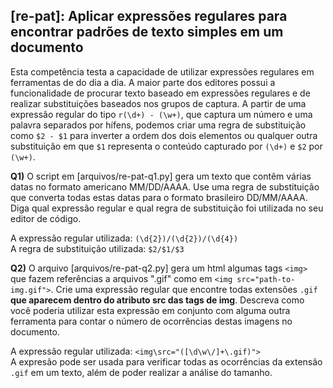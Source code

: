 ## [re-pat]: Aplicar expressões regulares para encontrar padrões de texto simples em um documento

Esta competência testa a capacidade de utilizar expressões regulares em ferramentas de do dia a dia. A maior parte dos editores possui a funcionalidade de procurar texto baseado em expressões regulares e de realizar substituições baseados nos grupos de captura. A partir de uma expressão regular do tipo `r(\d+) - (\w+)`, que captura um número e uma palavra separados por hífens, podemos criar uma regra de substituição como `$2 - $1` para inverter a ordem dos dois elementos ou qualquer outra substituição em que `$1` representa o conteúdo capturado por `(\d+)`  e `$2` por `(\w+)`.

**Q1)** O script em [arquivos/re-pat-q1.py] gera um texto que contêm várias datas no formato americano MM/DD/AAAA. Use uma regra de substituição que converta todas estas datas para o formato brasileiro DD/MM/AAAA. Diga qual expressão regular e qual regra de substituição foi utilizada no seu editor de código.  

A expressão regular utilizada: `(\d{2})/(\d{2})/(\d{4})`<br>
A regra de substituição utilizada: `$2/$1/$3`

**Q2)** O arquivo [arquivos/re-pat-q2.py] gera um html algumas tags `<img>` que fazem referências a arquivos ".gif" como em `<img src="path-to-img.gif">`. Crie uma expressão regular que encontre todas extensões `.gif` **que aparecem dentro do atributo src das tags de img**. Descreva como você poderia utilizar esta expressão em conjunto com alguma outra ferramenta para contar o número de ocorrências destas imagens no documento.

A expressão regular utilizada: `<img\src="([\d\w\/]+\.gif)">`<br>
A expresão pode ser usada para verificar todas as ocorrências da extensão `.gif` em um texto, além de poder realizar a análise do tamanho.